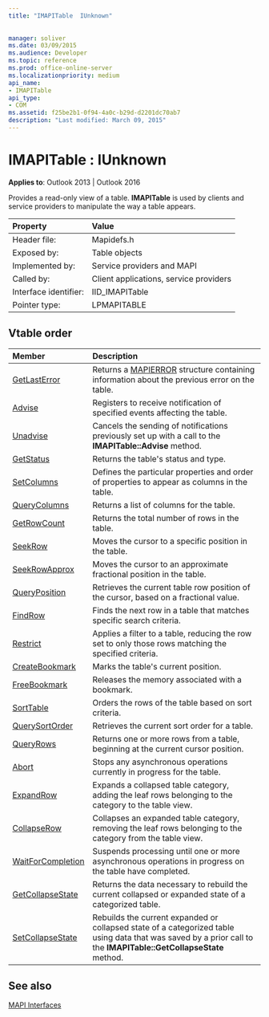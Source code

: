 ```yaml
---
title: "IMAPITable  IUnknown"
 
 
manager: soliver
ms.date: 03/09/2015
ms.audience: Developer
ms.topic: reference
ms.prod: office-online-server
ms.localizationpriority: medium
api_name:
- IMAPITable
api_type:
- COM
ms.assetid: f25be2b1-0f94-4a0c-b29d-d2201dc70ab7
description: "Last modified: March 09, 2015"
---
```


# IMAPITable : IUnknown

  
  
**Applies to**: Outlook 2013 | Outlook 2016 
  
Provides a read-only view of a table. **IMAPITable** is used by clients and service providers to manipulate the way a table appears. 
  
|Property |Value |
|:-----|:-----|
|Header file:  <br/> |Mapidefs.h  <br/> |
|Exposed by:  <br/> |Table objects  <br/> |
|Implemented by:  <br/> |Service providers and MAPI  <br/> |
|Called by:  <br/> |Client applications, service providers  <br/> |
|Interface identifier:  <br/> |IID_IMAPITable  <br/> |
|Pointer type:  <br/> |LPMAPITABLE  <br/> |
   
## Vtable order

|Member |Description |
|:-----|:-----|
|[GetLastError](imapitable-getlasterror.md) <br/> |Returns a [MAPIERROR](mapierror.md) structure containing information about the previous error on the table. |
|[Advise](imapitable-advise.md) <br/> |Registers to receive notification of specified events affecting the table. |
|[Unadvise](imapitable-unadvise.md) <br/> |Cancels the sending of notifications previously set up with a call to the **IMAPITable::Advise** method. |
|[GetStatus](imapitable-getstatus.md) <br/> |Returns the table's status and type. |
|[SetColumns](imapitable-setcolumns.md) <br/> |Defines the particular properties and order of properties to appear as columns in the table. |
|[QueryColumns](imapitable-querycolumns.md) <br/> |Returns a list of columns for the table. |
|[GetRowCount](imapitable-getrowcount.md) <br/> |Returns the total number of rows in the table. |
|[SeekRow](imapitable-seekrow.md) <br/> |Moves the cursor to a specific position in the table. |
|[SeekRowApprox](imapitable-seekrowapprox.md) <br/> |Moves the cursor to an approximate fractional position in the table. |
|[QueryPosition](imapitable-queryposition.md) <br/> |Retrieves the current table row position of the cursor, based on a fractional value. |
|[FindRow](imapitable-findrow.md) <br/> |Finds the next row in a table that matches specific search criteria. |
|[Restrict](imapitable-restrict.md) <br/> |Applies a filter to a table, reducing the row set to only those rows matching the specified criteria. |
|[CreateBookmark](imapitable-createbookmark.md) <br/> |Marks the table's current position. |
|[FreeBookmark](imapitable-freebookmark.md) <br/> |Releases the memory associated with a bookmark. |
|[SortTable](imapitable-sorttable.md) <br/> |Orders the rows of the table based on sort criteria. |
|[QuerySortOrder](imapitable-querysortorder.md) <br/> |Retrieves the current sort order for a table. |
|[QueryRows](imapitable-queryrows.md) <br/> |Returns one or more rows from a table, beginning at the current cursor position. |
|[Abort](imapitable-abort.md) <br/> |Stops any asynchronous operations currently in progress for the table. |
|[ExpandRow](imapitable-expandrow.md) <br/> |Expands a collapsed table category, adding the leaf rows belonging to the category to the table view. |
|[CollapseRow](imapitable-collapserow.md) <br/> |Collapses an expanded table category, removing the leaf rows belonging to the category from the table view. |
|[WaitForCompletion](imapitable-waitforcompletion.md) <br/> |Suspends processing until one or more asynchronous operations in progress on the table have completed. |
|[GetCollapseState](imapitable-getcollapsestate.md) <br/> |Returns the data necessary to rebuild the current collapsed or expanded state of a categorized table. |
|[SetCollapseState](imapitable-setcollapsestate.md) <br/> |Rebuilds the current expanded or collapsed state of a categorized table using data that was saved by a prior call to the **IMAPITable::GetCollapseState** method. |
   
## See also



[MAPI Interfaces](mapi-interfaces.md)

